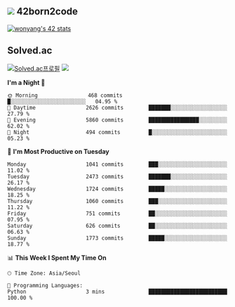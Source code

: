 
## <img src="https://img.shields.io/badge/-000000?style=flat&logo=42&logoColor=white"> 42born2code
<!--[![wonyang's 42 stats](https://badge42.vercel.app/api/v2/cl5nhe5b6007809kydha7ht42/stats?cursusId=21&coalitionId=88)](https://profile.intra.42.fr/users/wonyang)-->

[![wonyang's 42 stats](https://badge.mediaplus.ma/starryblue/wonyang?1337Badge=off&UM6P=off)](https://github.com/oakoudad/badge42)

## Solved.ac
[![Solved.ac프로필](http://mazassumnida.wtf/api/v2/generate_badge?boj=bennyws)](https://solved.ac/bennyws)
<a href="https://solved.ac/bennyws"><img src="http://mazandi.herokuapp.com/api?handle=bennyws&theme=cold"/></a>

<!--START_SECTION:waka-->
**I'm a Night 🦉** 

```text
🌞 Morning                468 commits         █░░░░░░░░░░░░░░░░░░░░░░░░   04.95 % 
🌆 Daytime                2626 commits        ███████░░░░░░░░░░░░░░░░░░   27.79 % 
🌃 Evening                5860 commits        ████████████████░░░░░░░░░   62.02 % 
🌙 Night                  494 commits         █░░░░░░░░░░░░░░░░░░░░░░░░   05.23 % 
```
📅 **I'm Most Productive on Tuesday** 

```text
Monday                   1041 commits        ███░░░░░░░░░░░░░░░░░░░░░░   11.02 % 
Tuesday                  2473 commits        ███████░░░░░░░░░░░░░░░░░░   26.17 % 
Wednesday                1724 commits        █████░░░░░░░░░░░░░░░░░░░░   18.25 % 
Thursday                 1060 commits        ███░░░░░░░░░░░░░░░░░░░░░░   11.22 % 
Friday                   751 commits         ██░░░░░░░░░░░░░░░░░░░░░░░   07.95 % 
Saturday                 626 commits         ██░░░░░░░░░░░░░░░░░░░░░░░   06.63 % 
Sunday                   1773 commits        █████░░░░░░░░░░░░░░░░░░░░   18.77 % 
```


📊 **This Week I Spent My Time On** 

```text
🕑︎ Time Zone: Asia/Seoul

💬 Programming Languages: 
Python                   3 mins              █████████████████████████   100.00 % 
```


<!--END_SECTION:waka-->
